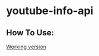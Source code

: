 # youtube-info-api

## How To Use:

[Working version]([https://youtube-info.ga/](https://youtube-info-api.vercel.app/))
